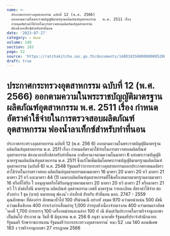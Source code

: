 ```yaml
---
name: >-
  ประกาศกระทรวงอุตสาหกรรม ฉบับที่ 12 (พ.ศ. 2566)
  ออกตามความในพระราชบัญญัติมาตรฐานผลิตภัณฑ์อุตสาหกรรม   พ.ศ. 2511 เรื่อง 
  กำหนดอัตราค่าใช้จ่ายในการตรวจสอบผลิตภัณฑ์อุตสาหกรรม
  ฟองน้ำลาเท็กซ์สำหรับทำที่นอน
date: '2023-07-27'
category: ง พิเศษ
volume: 140
section: 183
page: 52
source: 'https://ratchakitcha.soc.go.th/documents/140D183S0000000005200.pdf'
draft: true
---
```


# ประกาศกระทรวงอุตสาหกรรม ฉบับที่ 12 (พ.ศ. 2566) ออกตามความในพระราชบัญญัติมาตรฐานผลิตภัณฑ์อุตสาหกรรม   พ.ศ. 2511 เรื่อง  กำหนดอัตราค่าใช้จ่ายในการตรวจสอบผลิตภัณฑ์อุตสาหกรรม ฟองน้ำลาเท็กซ์สำหรับทำที่นอน

ประกาศกระทรวงอุตสาหกรรม ฉบับที่ 12 (พ.ศ. 256 6) ออกตามความในพระราชบัญญัติมาตรฐานผลิตภัณฑ์อุตสาหกรรม พ.ศ. 2511 เรื่อง กำหนดอัตราค่าใช้จ่ายในการตรวจสอบผลิตภัณฑ์อุตสาหกรรม ฟองนาลาเท็กซ์สาหรับทำที่นอน อาศัยอานาจตามความในมาตรา 6 แห่งพระราชบัญญัติมาตรฐานผลิตภัณฑ์อุตสาหกรรม พ.ศ. 2511 ซึ่งแก้ไขเพิ่มเติมโดยพระราชบัญญัติมาตรฐานผลิตภัณฑ์อุตสาหกรรม (ฉบับที่ 6) พ.ศ. 2548 รัฐมนตรีว่าการกระทรวงอุตสาหกรรมออกประกาศกาหนดอัตราค่าใช้จ่ายในการตรวจสอบ ผลิตภัณฑ์อุตสาหกรรมตามมาตรา 16 มาตรา 20 มาตรา 20 ทวิ มาตรา 21 มาตรา 21 ทวิ และมาตรา 44 (1) เฉพาะผลิตภัณฑ์อุตสาหกรรมที่ใช้เครื่องหมายมาตรฐานตามมาตรา 16 หรือที่ได้รับ ใ บอนุญาตหรือได้รับอนุญาตตามมาตรา 20 มาตรา 20 ทวิ มาตรา 21 หรือมาตรา 21 ทวิ ไว้ ดังต่อไปนี มาตรฐาน ผลิตภัณฑ์ อุตสาหกรรม เลขที่ มาตรฐาน รายละเอียด อัตราค่าใช้จ่าย ต่อตัวอย่าง 1 ชุด (บาท) หมายเหตุ ฟองน ้ํา ลําเท็กซ์ ส้ําหรับ ท้ําที่นอน มอก. 2747 - 2559 คุณลักษณะ ที่ต้องกําร ลักษณะทั่วไป 100 ปริมําณเนื อยํางทั งหมด 970 ควํามหนําแน่น 500 ดัชนีควํามแข็งเชิงกด 400 กํารเร่งกํารเสื่อมอํายุ 1,000 กํารยุบตัวเนื่องจํากแรงกด 400 ควํามทนแรงอัดซ ้ําคงที่ 1,700 กํารบรรจุ 100 เครื่องหมํายและฉลําก 100 ทั งนี ตังแต่วันประกาศในราชกิจจานุเบกษาเป็นต้นไป ประกาศ ณ วันที่ 6 มิถุนายน พ.ศ. 256 6 อนุชา นาคาศัย รัฐมนตรีประจำสำนักนายกรัฐมนตรี รักษาราชการแทน รัฐมนตรีว่าการกระทรวงอุตสาหกรรม ้ หนา 52 ่ เลม 140 ตอนพิเศษ 183 ง ราชกิจจานุเบกษา 27 กรกฎาคม 2566
